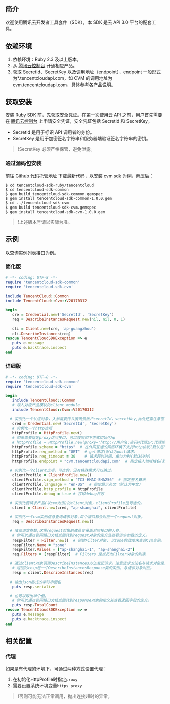 ## 简介
欢迎使用腾讯云开发者工具套件（SDK），本 SDK 是云 API 3.0 平台的配套工具。

## 依赖环境
1. 依赖环境：Ruby 2.3 及以上版本。
2. 从 [腾讯云控制台](https://console.cloud.tencent.com/) 开通相应产品。
3. 获取 SecretId、SecretKey 以及调用地址（endpoint），endpoint 一般形式为\*.tencentcloudapi.com，如 CVM 的调用地址为 cvm.tencentcloudapi.com，具体参考各产品说明。

## 获取安装
安装 Ruby SDK 前，先获取安全凭证。在第一次使用云 API 之前，用户首先需要在 [腾讯云控制台](https://console.cloud.tencent.com/) 上申请安全凭证，安全凭证包括 SecretId 和 SecretKey。
- SecretId 是用于标识 API 调用者的身份。
- SecretKey 是用于加密签名字符串和服务器端验证签名字符串的密钥。
>!SecretKey 必须严格保管，避免泄露。

### 通过源码包安装
前往 [Github 代码托管地址](https://github.com/tencentcloud/tencentcloud-sdk-ruby) 下载最新代码，以安装 cvm sdk 为例，解压后：

    $ cd tencentcloud-sdk-ruby/tencentcloud
    $ cd tencentcloud-sdk-common
    $ gem build tencentcloud-sdk-common.gemspec
    $ gem install tencentcloud-sdk-common-1.0.0.gem
    $ cd ../tencentcloud-sdk-cvm
    $ gem build tencentcloud-sdk-cvm.gemspec
    $ gem install tencentcloud-sdk-cvm-1.0.0.gem 

>!上述版本号请以实际为准。

## 示例
以查询实例列表接口为例。

### 简化版
```ruby
# -*- coding: UTF-8 -*-
require 'tencentcloud-sdk-common'
require 'tencentcloud-sdk-cvm'

include TencentCloud::Common
include TencentCloud::Cvm::V20170312

begin
   cre = Credential.new('SecretId', 'SecretKey')
   req = DescribeInstancesRequest.new(nil, nil, 0, 1)
  
   cli = Client.new(cre, 'ap-guangzhou')
   cli.DescribeInstances(req)
rescue TencentCloudSDKException => e
   puts e.message  
   puts e.backtrace.inspect  
end
```

### 详细版
```ruby
# -*- coding: UTF-8 -*-
require 'tencentcloud-sdk-common'
require 'tencentcloud-sdk-cvm'

begin
   include TencentCloud::Common
   # 导入对应产品模块的client module
   include TencentCloud::Cvm::V20170312

  # 实例化一个认证对象，入参需要传入腾讯云账户secretId，secretKey,此处还需注意密钥对的保密
   cred = Credential.new('SecretId', 'SecretKey')
   # 实例化一个http选项
   httpProfile = HttpProfile.new()
   # 如果需要指定proxy访问接口，可以按照如下方式初始化hp
   # httpProfile = HttpProfile.new(proxy='http://用户名:密码@代理IP:代理端口')
   httpProfile.scheme = "https"  # 在外网互通的网络环境下支持http协议(默认是https协议),建议使用https协议
   httpProfile.req_method = "GET"  # get请求(默认为post请求)
   httpProfile.req_timeout = 30    # 请求超时时间，单位为秒(默认60秒)
   httpProfile.endpoint = "cvm.tencentcloudapi.com"  # 指定接入地域域名(默认就近接入)

  # 实例化一个client选项，可选的，没有特殊需求可以跳过。
   clientProfile = ClientProfile.new()
   clientProfile.sign_method = "TC3-HMAC-SHA256"  # 指定签名算法
   clientProfile.language = "en-US"  # 指定展示英文（默认为中文）
   clientProfile.http_profile = httpProfile
   clientProfile.debug = true # 打印debug日志

  # 实例化要请求产品(以cvm为例)的client对象，clientProfile是可选的。
   client = Client.new(cred, "ap-shanghai", clientProfile)

  # 实例化一个cvm实例信息查询请求对象,每个接口都会对应一个request对象。
   req = DescribeInstancesRequest.new()

  # 填充请求参数,这里request对象的成员变量即对应接口的入参。
   # 你可以通过官网接口文档或跳转到request对象的定义处查看请求参数的定义。
   respFilter = Filter.new()  # 创建Filter对象, 以zone的维度来查询cvm实例。
   respFilter.Name = "zone"
   respFilter.Values = ["ap-shanghai-1", "ap-shanghai-2"]
   req.Filters = [respFilter]  # Filters 是成员为Filter对象的列表

  # 通过client对象调用DescribeInstances方法发起请求。注意请求方法名与请求对象是对应的。
   # 返回的resp是一个DescribeInstancesResponse类的实例，与请求对象对应。
   resp = client.DescribeInstances(req)

  # 输出json格式的字符串回包
   puts resp.serialize

  # 也可以取出单个值。
   # 你可以通过官网接口文档或跳转到response对象的定义处查看返回字段的定义。
   puts resp.TotalCount
rescue TencentCloudSDKException => e
   puts e.message  
   puts e.backtrace.inspect  
end
```

## 相关配置

### 代理

如果是有代理的环境下，可通过两种方式设置代理：

1. 在初始化HttpProfile时指定`proxy`
2. 需要设置系统环境变量`https_proxy`

>!否则可能无法正常调用，抛出连接超时的异常。

